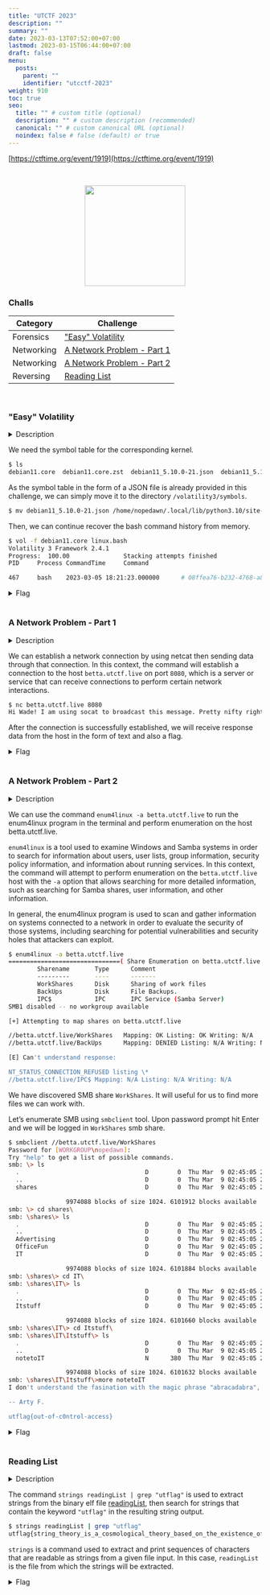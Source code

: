 ```yaml
---
title: "UTCTF 2023"
description: ""
summary: ""
date: 2023-03-13T07:52:00+07:00
lastmod: 2023-03-15T06:44:00+07:00
draft: false
menu:
  posts:
    parent: ""
    identifier: "utcctf-2023"
weight: 910
toc: true
seo:
  title: "" # custom title (optional)
  description: "" # custom description (recommended)
  canonical: "" # custom canonical URL (optional)
  noindex: false # false (default) or true
---
```


[https://ctftime.org/event/1919](https://ctftime.org/event/1919)

<br>
<p align="center">
  <a href="https://ctftime.org/event/1919" target="_blank">
    <img src="https://ctftime.org/media/cache/4b/21/4b21a9d2def681ebec876684c4319f1d.png" width="200">
  </a>
</p>

### Challs
| Category   | Challenge |
| -----------| --------- |
| Forensics  | ["Easy" Volatility](#easy-volatility) |
| Networking | [A Network Problem - Part 1](#a-network-problem---part-1)
| Networking | [A Network Problem - Part 2](#a-network-problem---part-2)
| Reversing  | [Reading List](#reading-list)

<br>

### "Easy" Volatility

<details>
  <summary>Description</summary>
  
  > I've included the flag in as shell command. Can you retrieve it? <br>
  > I recommend using the [volatility3](https://github.com/volatilityfoundation/volatility3) software for this challenge. <br>
  > Here is the memory dump: [debian11.core.zst](https://utexas.box.com/s/fehluzyox4bbgfjlz061r2k7k2sek3cw) <br>
  > This problem also comes with a free profile! [debian11_5.10.0-21.json.zst](https://utexas.box.com/s/g64kezqvkqhm6nw79oovcekn9z1w66q0) <br>
  > Both of these files are compressed using zstd. <br>
  > This challenge's flag looks like a UUID. <br>
  
  > Note: the volatility challenges do not have a flag format to discourage grepping. They all should be possible without guessing. If you have trouble, remember that you can ask for help. <br>
  
  > By Daniel Parks (@danielp on discord)
  
</details>

We need the symbol table for the corresponding kernel.

```bash {title="bash"}
$ ls
debian11.core  debian11.core.zst  debian11_5.10.0-21.json  debian11_5.10.0-21.json.zst
```

As the symbol table in the form of a JSON file is already provided in this challenge, we can simply move it to the directory `/volatility3/symbols`.

```bash {title="bash"}
$ mv debian11_5.10.0-21.json /home/nopedawn/.local/lib/python3.10/site-packages/volatility3/symbols
```

Then, we can continue recover the bash command history from memory.

```bash {title="bash"}
$ vol -f debian11.core linux.bash
Volatility 3 Framework 2.4.1
Progress:  100.00               Stacking attempts finished
PID     Process CommandTime     Command

467     bash    2023-03-05 18:21:23.000000      # 08ffea76-b232-4768-a815-3cc1c467e813
```

<details>
  <summary>Flag</summary>
  
  > `08ffea76-b232-4768-a815-3cc1c467e813`
  
</details>

<br>

### A Network Problem - Part 1

<details>
  <summary>Description</summary>
  
  > There are some interesting ports open on betta.utctf.live, particularly port 8080. <br>
  > By Robert Hill (@Rob H on discord) <br>
  > `betta.utctf.live:8080`
  
</details>

We can establish a network connection by using netcat then sending data through that connection. In this context, the command will establish a connection to the host `betta.utctf.live` on port `8080`, which is a server or service that can receive connections to perform certain network interactions.

```bash {title="bash"}
$ nc betta.utctf.live 8080
Hi Wade! I am using socat to broadcast this message. Pretty nifty right? --jwalker utflag{meh-netcats-cooler}
```

After the connection is successfully established, we will receive response data from the host in the form of text and also a flag.

<details>
  <summary>Flag</summary>
  
  > `utflag{meh-netcats-cooler}`
  
</details>

<br>

### A Network Problem - Part 2

<details>
  <summary>Description</summary>
  
  > betta.utctf.live has other interesting ports. Lets look at 445 this time. <br>
  > By Robert Hill (@Rob H on discord) <br>
  > `betta.utctf.live:445`
  
</details>

We can use the command `enum4linux -a betta.utctf.live` to run the enum4linux program in the terminal and perform enumeration on the host betta.utctf.live.

`enum4linux` is a tool used to examine Windows and Samba systems in order to search for information about users, user lists, group information, security policy information, and information about running services. In this context, the command will attempt to perform enumeration on the `betta.utctf.live` host with the `-a` option that allows searching for more detailed information, such as searching for Samba shares, user information, and other information.

In general, the enum4linux program is used to scan and gather information on systems connected to a network in order to evaluate the security of those systems, including searching for potential vulnerabilities and security holes that attackers can exploit.

```bash {title="bash"}
$ enum4linux -a betta.utctf.live
===============================( Share Enumeration on betta.utctf.live )===============================
        Sharename       Type      Comment
        ---------       ----      -------
        WorkShares      Disk      Sharing of work files
        BackUps         Disk      File Backups.
        IPC$            IPC       IPC Service (Samba Server)
SMB1 disabled -- no workgroup available

[+] Attempting to map shares on betta.utctf.live

//betta.utctf.live/WorkShares   Mapping: OK Listing: OK Writing: N/A
//betta.utctf.live/BackUps      Mapping: DENIED Listing: N/A Writing: N/A

[E] Can't understand response:

NT_STATUS_CONNECTION_REFUSED listing \*
//betta.utctf.live/IPC$ Mapping: N/A Listing: N/A Writing: N/A
```

We have discovered SMB share `WorkShares`. It will useful for us to find more files we can work with.

Let’s enumerate SMB using `smbclient` tool. Upon password prompt hit Enter and we will be logged in `WorkShares` smb share.

```bash {title="bash"}
$ smbclient //betta.utctf.live/WorkShares
Password for [WORKGROUP\nopedawn]:
Try "help" to get a list of possible commands.
smb: \> ls
  .                                   D        0  Thu Mar  9 02:45:05 2023
  ..                                  D        0  Thu Mar  9 02:45:05 2023
  shares                              D        0  Thu Mar  9 02:45:05 2023

                9974088 blocks of size 1024. 6101912 blocks available
smb: \> cd shares\
smb: \shares\> ls
  .                                   D        0  Thu Mar  9 02:45:05 2023
  ..                                  D        0  Thu Mar  9 02:45:05 2023
  Advertising                         D        0  Thu Mar  9 02:45:05 2023
  OfficeFun                           D        0  Thu Mar  9 02:45:05 2023
  IT                                  D        0  Thu Mar  9 02:45:05 2023

                9974088 blocks of size 1024. 6101884 blocks available
smb: \shares\> cd IT\
smb: \shares\IT\> ls
  .                                   D        0  Thu Mar  9 02:45:05 2023
  ..                                  D        0  Thu Mar  9 02:45:05 2023
  Itstuff                             D        0  Thu Mar  9 02:45:05 2023

                9974088 blocks of size 1024. 6101660 blocks available
smb: \shares\IT\> cd Itstuff\
smb: \shares\IT\Itstuff\> ls
  .                                   D        0  Thu Mar  9 02:45:05 2023
  ..                                  D        0  Thu Mar  9 02:45:05 2023
  notetoIT                            N      380  Thu Mar  9 02:45:05 2023

                9974088 blocks of size 1024. 6101632 blocks available
smb: \shares\IT\Itstuff\>more notetoIT
I don't understand the fasination with the magic phrase "abracadabra", but too many people are using them as passwords. Crystal Ball, Wade Coldwater, Jay Walker, and Holly Wood all basically have the same password. Can you please reach out to them and get them to change thier passwords or at least get them append a special character?

-- Arty F.

utflag{out-of-c0ntrol-access}
 ```
 
 <details>
  <summary>Flag</summary>
  
  > `utflag{out-of-c0ntrol-access}`
  
</details>

<br>

### Reading List

<details>
  <summary>Description</summary>
  
  > I created this binary to keep track of some strings that I want to read. I thought I put a CTF flag in it so I'll remember to make a problem for UTCTF, but I can't seem to find it... 
  
  > By Caleb (@eden.caleb.a#6541 on Discord)
  
</details>

The command `strings readingList | grep "utflag"` is used to extract strings from the binary elf file [readingList](https://github.com/nopedawn/CTF/blob/main/UTCTF23/Reading_List/readingList), then search for strings that contain the keyword `"utflag"` in the resulting string output.

```bash {title="bash"}
$ strings readingList | grep "utflag"
utflag{string_theory_is_a_cosmological_theory_based_on_the_existence_of_cosmic_strings}
```

`strings` is a command used to extract and print sequences of characters that are readable as strings from a given file input. In this case, `readingList` is the file from which the strings will be extracted.

<details>
  <summary>Flag</summary>
  
  > `utflag{string_theory_is_a_cosmological_theory_based_on_the_existence_of_cosmic_strings}`
  
</details>
